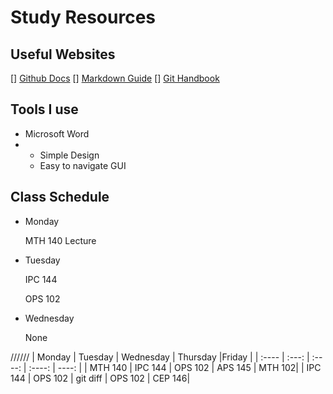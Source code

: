 # Study Resources
## Useful Websites
[] [Github Docs](https://docs.github.com/)
[] [Markdown Guide](https://www.markdownguide.org/)
[] [Git Handbook](https://guides.github.com/introduction/git-handbook/)
## Tools I use
- Microsoft Word
- - Simple Design
  - Easy to navigate GUI
## Class Schedule
<ul>
  <li>
    <p>Monday</p>
    <p>MTH 140 Lecture</p>
  </li>
</ul>

<ul>
  <li>
    <p>Tuesday</p>
    <p>IPC 144</p>
    <p>OPS 102</p>
  </li>
</ul>

<ul>
  <li>
    <p>Wednesday</p>
    <p>None</p>
  </li>
</ul>

//////
| Monday       |   Tuesday   |  Wednesday    | Thursday  |Friday |
| :----        |    :---:    |    :----:     |  :----:   |  ----: |
| MTH 140      | IPC 144     | OPS 102       |  APS 145  | MTH 102|
| IPC 144      | OPS 102     | git diff      |  OPS 102  | CEP 146|
